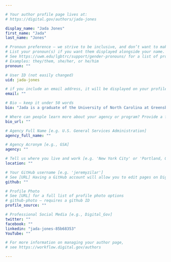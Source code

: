```yaml
---

# Your author profile page lives at:
# https://digital.gov/authors/jada-jones

display_name: "Jada Jones"
first_name: "Jada"
last_name: "Jones"

# Pronoun preference — we strive to be inclusive, and don’t want to make assumptions on a person’s first name (be it a gender-neutral name, or is one more common in languages other than English). Learn more http://www.MyPronouns.org
# List your pronoun(s) if you want them displayed alongside your name. Leave it blank and we'll use just your name.
# See https://uwm.edu/lgbtrc/support/gender-pronouns/ for a list of pronouns
# Examples: they/them, she/her, or he/him
pronoun: ""

# User ID (not easily changed)
uid: jada-jones

# if you include an email address, it will be displayed on your profile page
email: ""

# Bio — keep it under 50 words
bio: "Jada is a graduate of the University of North Carolina at Greensboro with a Masters in Library and Information Science. She began her non-traditional librarian career at the FDA working on a STEAM outreach program for high school students. She currently works in public affairs and analytics. She has a background in archives, records management, and data management and has worked in education, outreach, and project management. She recently earned both a Graduate Certificate in Project Management and her PMP certification. Jada is also active in blogging and owns a small book-subscription box start-up. She has lived in rural China and loves to travel internationally. You can find her on [LinkedIn](https://www.linkedin.com/in/jada-jones-85b68353/)."

# Where can people learn more about your agency or program? Provide a full URL [e.g. 'https://www.example.gov/']
bio_url: ""

# Agency Full Name [e.g. U.S. General Services Administration]
agency_full_name: ""

# Agency Acronym [e.g., GSA]
agency: ""

# Tell us where you live and work [e.g. 'New York City' or 'Portland, OR']
location: ""

# Your GitHub username [e.g. 'jeremyzilar']
# See [URL] Having a GitHub account will allow you to edit pages on DigitalGov. The image used in your GitHub account can also be used to populate your digital.gov profile photo.
github: ""

# Profile Photo
# See [URL] for a full list of profile photo options
# github-photo — requires a github ID
profile_source: ""

# Professional Social Media [e.g., Digital_Gov]
twitter: ""
facebook: ""
linkedin: "jada-jones-85b68353"
YouTube: ""

# For more information on managing your author page,
# see https://workflow.digital.gov/authors

---
```

